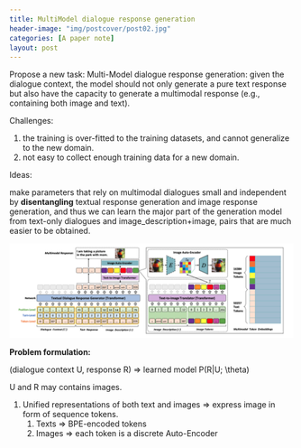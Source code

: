 ```yaml
---
title: MultiModel dialogue response generation
header-image: "img/postcover/post02.jpg"
categories: [A paper note]
layout: post
---
```




Propose a new task: Multi-Model dialogue response generation: given the dialogue context, the model should not only generate a pure text response but also have the capacity to generate a multimodal response (e.g., containing both image and text).





Challenges:

1. the training is over-fitted to the training datasets, and cannot generalize to the new domain.
2. not easy to collect enough training data for a new domain.





Ideas:

make parameters that rely on multimodal dialogues small and independent by **disentangling** textual response generation and image response generation, and thus we can learn the major part of the generation model from text-only dialogues and image_description+image, pairs that are much easier to be obtained.



![image-20240318185701629](../../img/a_img_store/image-20240318185701629.png)

**Problem formulation:**

(dialogue context U, response R) => learned model P(R|U; \theta) 

U and R may contains images.



1. Unified representations of both text and images => express image in form of sequence tokens.
   1. Texts => BPE-encoded tokens
   2. Images => each token is a discrete Auto-Encoder
